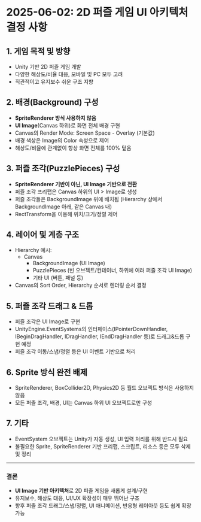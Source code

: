 # 2025-06-02: 2D 퍼즐 게임 UI 아키텍처 결정 사항

## 1. 게임 목적 및 방향
- Unity 기반 2D 퍼즐 게임 개발
- 다양한 해상도/비율 대응, 모바일 및 PC 모두 고려
- 직관적이고 유지보수 쉬운 구조 지향

## 2. 배경(Background) 구성
- **SpriteRenderer 방식 사용하지 않음**
- **UI Image**(Canvas 하위)로 화면 전체 배경 구현
- Canvas의 Render Mode: Screen Space - Overlay (기본값)
- 배경 색상은 Image의 Color 속성으로 제어
- 해상도/비율에 관계없이 항상 화면 전체를 100% 덮음

## 3. 퍼즐 조각(PuzzlePieces) 구성
- **SpriteRenderer 기반이 아닌, UI Image 기반으로 전환**
- 퍼즐 조각 프리팹은 Canvas 하위의 UI > Image로 생성
- 퍼즐 조각들은 BackgroundImage 위에 배치됨 (Hierarchy 상에서 BackgroundImage 아래, 같은 Canvas 내)
- RectTransform을 이용해 위치/크기/정렬 제어

## 4. 레이어 및 계층 구조
- Hierarchy 예시:
  - Canvas
    - BackgroundImage (UI Image)
    - PuzzlePieces (빈 오브젝트/컨테이너, 하위에 여러 퍼즐 조각 UI Image)
    - 기타 UI (버튼, 패널 등)
- Canvas의 Sort Order, Hierarchy 순서로 렌더링 순서 결정

## 5. 퍼즐 조각 드래그 & 드롭
- 퍼즐 조각은 UI Image로 구현
- UnityEngine.EventSystems의 인터페이스(IPointerDownHandler, IBeginDragHandler, IDragHandler, IEndDragHandler 등)로 드래그&드롭 구현 예정
- 퍼즐 조각 이동/스냅/정렬 등은 UI 이벤트 기반으로 처리

## 6. Sprite 방식 완전 배제
- SpriteRenderer, BoxCollider2D, Physics2D 등 월드 오브젝트 방식은 사용하지 않음
- 모든 퍼즐 조각, 배경, UI는 Canvas 하위 UI 오브젝트로만 구성

## 7. 기타
- EventSystem 오브젝트는 Unity가 자동 생성, UI 입력 처리를 위해 반드시 필요
- 불필요한 Sprite, SpriteRenderer 기반 프리팹, 스크립트, 리소스 등은 모두 삭제 및 정리

---

### 결론
- **UI Image 기반 아키텍처**로 2D 퍼즐 게임을 새롭게 설계/구현
- 유지보수, 해상도 대응, UI/UX 확장성이 매우 뛰어난 구조
- 향후 퍼즐 조각 드래그/스냅/정렬, UI 애니메이션, 반응형 레이아웃 등도 쉽게 확장 가능
